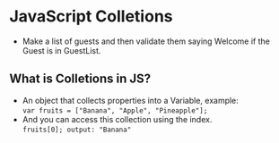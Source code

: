 # JavaScript Colletions

- Make a list of guests and then validate them saying Welcome if the Guest is in GuestList.

## What is Colletions in JS?

- An object that collects properties into a Variable, example:   
```var fruits = ["Banana", "Apple", "Pineapple"];```
- And you can access this collection using the index.  
```fruits[0]; output: "Banana"```
